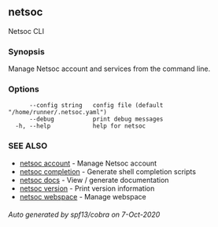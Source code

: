 ## netsoc

Netsoc CLI

### Synopsis

Manage Netsoc account and services from the command line.

### Options

```
      --config string   config file (default "/home/runner/.netsoc.yaml")
      --debug           print debug messages
  -h, --help            help for netsoc
```

### SEE ALSO

* [netsoc account](netsoc_account.md)	 - Manage Netsoc account
* [netsoc completion](netsoc_completion.md)	 - Generate shell completion scripts
* [netsoc docs](netsoc_docs.md)	 - View / generate documentation
* [netsoc version](netsoc_version.md)	 - Print version information
* [netsoc webspace](netsoc_webspace.md)	 - Manage webspace

###### Auto generated by spf13/cobra on 7-Oct-2020
